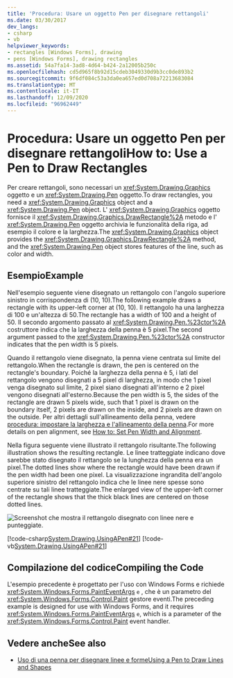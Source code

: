 ```yaml
---
title: 'Procedura: Usare un oggetto Pen per disegnare rettangoli'
ms.date: 03/30/2017
dev_langs:
- csharp
- vb
helpviewer_keywords:
- rectangles [Windows Forms], drawing
- pens [Windows Forms], drawing rectangles
ms.assetid: 54a7fa14-3ad8-4d64-b424-2a12005b250c
ms.openlocfilehash: cd5d965f8b92d15cdeb3049330d9b3cc0de893b2
ms.sourcegitcommit: 9f6df084c53a3da0ea657ed0d708a72213683084
ms.translationtype: MT
ms.contentlocale: it-IT
ms.lasthandoff: 12/09/2020
ms.locfileid: "96962449"
---
```

# <a name="how-to-use-a-pen-to-draw-rectangles"></a><span data-ttu-id="bab69-102">Procedura: Usare un oggetto Pen per disegnare rettangoli</span><span class="sxs-lookup"><span data-stu-id="bab69-102">How to: Use a Pen to Draw Rectangles</span></span>
<span data-ttu-id="bab69-103">Per creare rettangoli, sono necessari un <xref:System.Drawing.Graphics> oggetto e un <xref:System.Drawing.Pen> oggetto.</span><span class="sxs-lookup"><span data-stu-id="bab69-103">To draw rectangles, you need a <xref:System.Drawing.Graphics> object and a <xref:System.Drawing.Pen> object.</span></span> <span data-ttu-id="bab69-104">L' <xref:System.Drawing.Graphics> oggetto fornisce il <xref:System.Drawing.Graphics.DrawRectangle%2A> metodo e l' <xref:System.Drawing.Pen> oggetto archivia le funzionalità della riga, ad esempio il colore e la larghezza.</span><span class="sxs-lookup"><span data-stu-id="bab69-104">The <xref:System.Drawing.Graphics> object provides the <xref:System.Drawing.Graphics.DrawRectangle%2A> method, and the <xref:System.Drawing.Pen> object stores features of the line, such as color and width.</span></span>  
  
## <a name="example"></a><span data-ttu-id="bab69-105">Esempio</span><span class="sxs-lookup"><span data-stu-id="bab69-105">Example</span></span>  
 <span data-ttu-id="bab69-106">Nell'esempio seguente viene disegnato un rettangolo con l'angolo superiore sinistro in corrispondenza di (10, 10).</span><span class="sxs-lookup"><span data-stu-id="bab69-106">The following example draws a rectangle with its upper-left corner at (10, 10).</span></span> <span data-ttu-id="bab69-107">Il rettangolo ha una larghezza di 100 e un'altezza di 50.</span><span class="sxs-lookup"><span data-stu-id="bab69-107">The rectangle has a width of 100 and a height of 50.</span></span> <span data-ttu-id="bab69-108">Il secondo argomento passato al <xref:System.Drawing.Pen.%23ctor%2A> costruttore indica che la larghezza della penna è 5 pixel.</span><span class="sxs-lookup"><span data-stu-id="bab69-108">The second argument passed to the <xref:System.Drawing.Pen.%23ctor%2A> constructor indicates that the pen width is 5 pixels.</span></span>  
  
 <span data-ttu-id="bab69-109">Quando il rettangolo viene disegnato, la penna viene centrata sul limite del rettangolo.</span><span class="sxs-lookup"><span data-stu-id="bab69-109">When the rectangle is drawn, the pen is centered on the rectangle's boundary.</span></span> <span data-ttu-id="bab69-110">Poiché la larghezza della penna è 5, i lati del rettangolo vengono disegnati a 5 pixel di larghezza, in modo che 1 pixel venga disegnato sul limite, 2 pixel siano disegnati all'interno e 2 pixel vengono disegnati all'esterno.</span><span class="sxs-lookup"><span data-stu-id="bab69-110">Because the pen width is 5, the sides of the rectangle are drawn 5 pixels wide, such that 1 pixel is drawn on the boundary itself, 2 pixels are drawn on the inside, and 2 pixels are drawn on the outside.</span></span> <span data-ttu-id="bab69-111">Per altri dettagli sull'allineamento della penna, vedere [procedura: impostare la larghezza e l'allineamento della penna](how-to-set-pen-width-and-alignment.md).</span><span class="sxs-lookup"><span data-stu-id="bab69-111">For more details on pen alignment, see [How to: Set Pen Width and Alignment](how-to-set-pen-width-and-alignment.md).</span></span>  
  
 <span data-ttu-id="bab69-112">Nella figura seguente viene illustrato il rettangolo risultante.</span><span class="sxs-lookup"><span data-stu-id="bab69-112">The following illustration shows the resulting rectangle.</span></span> <span data-ttu-id="bab69-113">Le linee tratteggiate indicano dove sarebbe stato disegnato il rettangolo se la lunghezza della penna era un pixel.</span><span class="sxs-lookup"><span data-stu-id="bab69-113">The dotted lines show where the rectangle would have been drawn if the pen width had been one pixel.</span></span> <span data-ttu-id="bab69-114">La visualizzazione ingrandita dell'angolo superiore sinistro del rettangolo indica che le linee nere spesse sono centrate su tali linee tratteggiate.</span><span class="sxs-lookup"><span data-stu-id="bab69-114">The enlarged view of the upper-left corner of the rectangle shows that the thick black lines are centered on those dotted lines.</span></span>  
  
 ![Screenshot che mostra il rettangolo disegnato con linee nere e punteggiate.](./media/how-to-use-a-pen-to-draw-rectangles/drawn-rectangle-black-lines-dotted-lines.gif)  
  
 [!code-csharp[System.Drawing.UsingAPen#21](~/samples/snippets/csharp/VS_Snippets_Winforms/System.Drawing.UsingAPen/CS/Class1.cs#21)]
 [!code-vb[System.Drawing.UsingAPen#21](~/samples/snippets/visualbasic/VS_Snippets_Winforms/System.Drawing.UsingAPen/VB/Class1.vb#21)]  
  
## <a name="compiling-the-code"></a><span data-ttu-id="bab69-116">Compilazione del codice</span><span class="sxs-lookup"><span data-stu-id="bab69-116">Compiling the Code</span></span>  
 <span data-ttu-id="bab69-117">L'esempio precedente è progettato per l'uso con Windows Forms e richiede <xref:System.Windows.Forms.PaintEventArgs> `e` , che è un parametro del <xref:System.Windows.Forms.Control.Paint> gestore eventi.</span><span class="sxs-lookup"><span data-stu-id="bab69-117">The preceding example is designed for use with Windows Forms, and it requires <xref:System.Windows.Forms.PaintEventArgs> `e`, which is a parameter of the <xref:System.Windows.Forms.Control.Paint> event handler.</span></span>  
  
## <a name="see-also"></a><span data-ttu-id="bab69-118">Vedere anche</span><span class="sxs-lookup"><span data-stu-id="bab69-118">See also</span></span>

- [<span data-ttu-id="bab69-119">Uso di una penna per disegnare linee e forme</span><span class="sxs-lookup"><span data-stu-id="bab69-119">Using a Pen to Draw Lines and Shapes</span></span>](using-a-pen-to-draw-lines-and-shapes.md)
